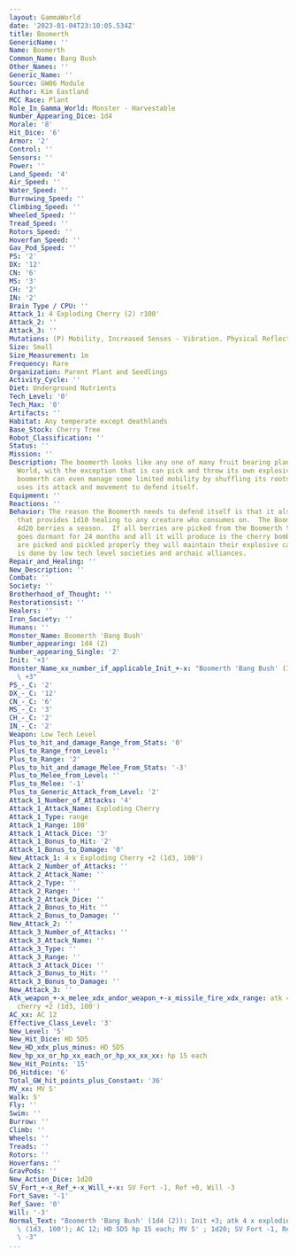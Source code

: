 ```yaml
---
layout: GammaWorld
date: '2023-01-04T23:10:05.534Z'
title: Boomerth
GenericName: ''
Name: Boomerth
Common_Name: Bang Bush
Other_Names: ''
Generic_Name: ''
Source: GW06 Module
Author: Kim Eastland
MCC Race: Plant
Role_In_Gamma_World: Monster - Harvestable
Number_Appearing_Dice: 1d4
Morale: '8'
Hit_Dice: '6'
Armor: '2'
Control: ''
Sensors: ''
Power: ''
Land_Speed: '4'
Air_Speed: ''
Water_Speed: ''
Burrowing_Speed: ''
Climbing_Speed: ''
Wheeled_Speed: ''
Tread_Speed: ''
Rotors_Speed: ''
Hoverfan_Speed: ''
Gav_Pod_Speed: ''
PS: '2'
DX: '12'
CN: '6'
MS: '3'
CH: '2'
IN: '2'
Brain Type / CPU: ''
Attack_1: 4 Exploding Cherry (2) r100'
Attack_2: ''
Attack_3: ''
Mutations: (P) Mobility, Increased Senses - Vibration. Physical Reflection - Fire,  Berries
Size: Small
Size_Measurement: 1m
Frequency: Rare
Organization: Parent Plant and Seedlings
Activity_Cycle: ''
Diet: Underground Nutrients
Tech_Level: '0'
Tech_Max: '0'
Artifacts: ''
Habitat: Any temperate except deathlands
Base_Stock: Cherry Tree
Robot_Classification: ''
Status: ''
Mission: ''
Description: The boomerth looks like any one of many fruit bearing plants in Gamma
  World, with the exception that is can pick and throw its own explosive cherries.  The
  boomerth can even manage some limited mobility by shuffling its roots.  It mainly
  uses its attack and movement to defend itself.
Equipment: ''
Reactions: ''
Behavior: The reason the Boomerth needs to defend itself is that it also grows berries
  that provides 1d10 healing to any creature who consumes on.  The Boomerth can grow
  4d20 berries a season.  If all berries are picked from the Boomerth than the plant
  goes dormant for 24 months and all it will produce is the cherry bombs. If the cherries
  are picked and pickled properly they will maintain their explosive capabilities.  This
  is done by low tech level societies and archaic alliances.
Repair_and_Healing: ''
New_Description: ''
Combat: ''
Society: ''
Brotherhood_of_Thought: ''
Restorationsist: ''
Healers: ''
Iron_Society: ''
Humans: ''
Monster_Name: Boomerth 'Bang Bush'
Number_appearing: 1d4 (2)
Number_appearing_Single: '2'
Init: '+3'
Monster_Name_xx_number_if_applicable_Init_+-x: "Boomerth 'Bang Bush' (1d4 (2)): Init\
  \ +3"
PS_-_C: '2'
DX_-_C: '12'
CN_-_C: '6'
MS_-_C: '3'
CH_-_C: '2'
IN_-_C: '2'
Weapon: Low Tech Level
Plus_to_hit_and_damage_Range_from_Stats: '0'
Plus_to_Range_from_Level: ''
Plus_to_Range: '2'
Plus_to_hit_and_damage_Melee_From_Stats: '-3'
Plus_to_Melee_from_Level: ''
Plus_to_Melee: '-1'
Plus_to_Generic_Attack_from_Level: '2'
Attack_1_Number_of_Attacks: '4'
Attack_1_Attack_Name: Exploding Cherry
Attack_1_Type: range
Attack_1_Range: 100'
Attack_1_Attack_Dice: '3'
Attack_1_Bonus_to_Hit: '2'
Attack_1_Bonus_to_Damage: '0'
New_Attack_1: 4 x Exploding Cherry +2 (1d3, 100')
Attack_2_Number_of_Attacks: ''
Attack_2_Attack_Name: ''
Attack_2_Type: ''
Attack_2_Range: ''
Attack_2_Attack_Dice: ''
Attack_2_Bonus_to_Hit: ''
Attack_2_Bonus_to_Damage: ''
New_Attack_2: ''
Attack_3_Number_of_Attacks: ''
Attack_3_Attack_Name: ''
Attack_3_Type: ''
Attack_3_Range: ''
Attack_3_Attack_Dice: ''
Attack_3_Bonus_to_Hit: ''
Attack_3_Bonus_to_Damage: ''
New_Attack_3: ''
Atk_weapon_+-x_melee_xdx_andor_weapon_+-x_missile_fire_xdx_range: atk 4 x exploding
  cherry +2 (1d3, 100')
AC_xx: AC 12
Effective_Class_Level: '3'
New_Level: '5'
New_Hit_Dice: HD 5D5
New_HD_xdx_plus_minus: HD 5D5
New_hp_xx_or_hp_xx_each_or_hp_xx_xx_xx: hp 15 each
New_Hit_Points: '15'
D6_Hitdice: '6'
Total_GW_hit_points_plus_Constant: '36'
MV_xx: MV 5'
Walk: 5'
Fly: ''
Swim: ''
Burrow: ''
Climb: ''
Wheels: ''
Treads: ''
Rotors: ''
Hoverfans: ''
GravPods: ''
New_Action_Dice: 1d20
SV_Fort_+-x_Ref_+-x_Will_+-x: SV Fort -1, Ref +0, Will -3
Fort_Save: '-1'
Ref_Save: '0'
Will: '-3'
Normal_Text: "Boomerth 'Bang Bush' (1d4 (2)): Init +3; atk 4 x exploding cherry +2\
  \ (1d3, 100'); AC 12; HD 5D5 hp 15 each; MV 5' ; 1d20; SV Fort -1, Ref +0, Will\
  \ -3"
...
```

